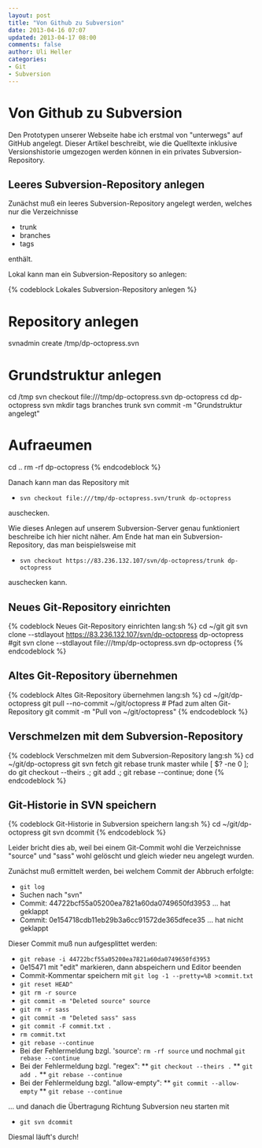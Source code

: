 ```yaml
---
layout: post
title: "Von Github zu Subversion"
date: 2013-04-16 07:07
updated: 2013-04-17 08:00
comments: false
author: Uli Heller
categories: 
- Git
- Subversion
---
```


Von Github zu Subversion
========================

Den Prototypen unserer Webseite habe ich erstmal von "unterwegs" auf
GitHub angelegt. Dieser Artikel beschreibt, wie die Quelltexte
inklusive Versionshistorie umgezogen
werden können in ein privates Subversion-Repository.

<!-- more -->

Leeres Subversion-Repository anlegen
------------------------------------

Zunächst muß ein leeres Subversion-Repository angelegt werden, welches
nur die Verzeichnisse

* trunk
* branches
* tags

enthält.

Lokal kann man ein Subversion-Repository so anlegen:

{% codeblock Lokales Subversion-Repository anlegen %}
# Repository anlegen
svnadmin create /tmp/dp-octopress.svn

# Grundstruktur anlegen
cd /tmp
svn checkout file:///tmp/dp-octopress.svn dp-octopress
cd dp-octopress
svn mkdir tags branches trunk
svn commit -m "Grundstruktur angelegt"

# Aufraeumen
cd ..
rm -rf dp-octopress
{% endcodeblock %}

Danach kann man das Repository mit

* `svn checkout file:///tmp/dp-octopress.svn/trunk dp-octopress`

auschecken.

Wie dieses Anlegen auf unserem Subversion-Server
genau funktioniert beschreibe ich hier nicht näher. Am Ende hat
man ein Subversion-Repository, das man beispielsweise
mit

* `svn checkout https://83.236.132.107/svn/dp-octopress/trunk dp-octopress`

auschecken kann.

Neues Git-Repository einrichten
-------------------------------

{% codeblock Neues Git-Repository einrichten lang:sh %}
cd ~/git
git svn clone --stdlayout https://83.236.132.107/svn/dp-octopress dp-octopress
#git svn clone --stdlayout file:///tmp/dp-octopress.svn dp-octopress
{% endcodeblock %}

Altes Git-Repository übernehmen
-------------------------------

{% codeblock Altes Git-Repository übernehmen lang:sh %}
cd ~/git/dp-octopress
git pull --no-commit ~/git/octopress     # Pfad zum alten Git-Repository
git commit -m "Pull von ~/git/octopress"
{% endcodeblock %}

Verschmelzen mit dem Subversion-Repository
------------------------------------------

{% codeblock Verschmelzen mit dem Subversion-Repository lang:sh %}
cd ~/git/dp-octopress
git svn fetch
git rebase trunk master
while [ $? -ne 0 ]; do git checkout --theirs .; git add .; git rebase --continue; done
{% endcodeblock %}

Git-Historie in SVN speichern
-----------------------------

{% codeblock Git-Historie in Subversion speichern lang:sh %}
cd ~/git/dp-octopress
git svn dcommit
{% endcodeblock %}

Leider bricht dies ab, weil bei einem Git-Commit wohl
die Verzeichnisse "source" und "sass" wohl gelöscht und gleich
wieder neu angelegt wurden.

Zunächst muß ermittelt werden, bei welchem Commit der Abbruch
erfolgte:

* `git log`
* Suchen nach "svn"
* Commit: 44722bcf55a05200ea7821a60da0749650fd3953 ... hat geklappt
* Commit: 0e154718cdb11eb29b3a6cc91572de365dfece35 ... hat nicht geklappt

Dieser Commit muß nun aufgesplittet werden:

* `git rebase -i 44722bcf55a05200ea7821a60da0749650fd3953`
* 0e15471 mit "edit" markieren, dann abspeichern und Editor beenden
* Commit-Kommentar speichern mit `git log -1 --pretty=%B >commit.txt`
* `git reset HEAD^`
* `git rm -r source`
* `git commit -m "Deleted source" source`
* `git rm -r sass`
* `git commit -m "Deleted sass" sass`
* `git commit -F commit.txt .`
* `rm commit.txt`
* `git rebase --continue`
* Bei der Fehlermeldung bzgl. 'source': `rm -rf source`
  und nochmal `git rebase --continue`
* Bei der Fehlermeldung bzgl. "regex":
** `git checkout --theirs .`
** `git add .`
** `git rebase --continue`
* Bei der Fehlermeldung bzgl. "allow-empty":
** `git commit --allow-empty`
** `git rebase --continue`

... und danach die Übertragung Richtung Subversion neu starten mit

* `git svn dcommit`

Diesmal läuft's durch!
